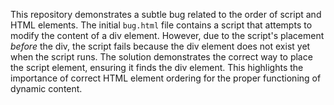 This repository demonstrates a subtle bug related to the order of script and HTML elements.  The initial `bug.html` file contains a script that attempts to modify the content of a div element. However, due to the script's placement *before* the div, the script fails because the div element does not exist yet when the script runs. The solution demonstrates the correct way to place the script element, ensuring it finds the div element. This highlights the importance of correct HTML element ordering for the proper functioning of dynamic content.